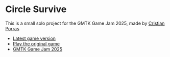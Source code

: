 # Circle Survive


This is a small solo project for the GMTK Game Jam 2025, made by [Cristian Porras](https://cristianporras.com)


- [Latest game version](https://lagomentertainment.itch.io/circle-survive)
- [Play the original game](https://lagomentertainment.itch.io/circle-survive-og)
- [GMTK Game Jam 2025](https://itch.io/jam/gmtk-2025/rate/3769854)
